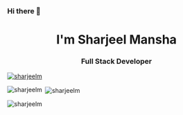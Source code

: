### Hi there 👋
<h1 align="center">I'm Sharjeel Mansha</h1>
<h3 align="center">Full Stack Developer</h3>

<p align="left"> <a href="https://github.com/ryo-ma/github-profile-trophy"><img src="https://avatars.githubusercontent.com/u/25859343?s=400&v=4" alt="sharjeelm" /></a> </p>






<p><img align="left" src="https://github-readme-stats.vercel.app/api/top-langs?username=sharjeelm&show_icons=true&locale=en&layout=compact" alt="sharjeelm" /></p>

<p>&nbsp;<img align="center" src="https://github-readme-stats.vercel.app/api?username=sharjeelm&show_icons=true&locale=en" alt="sharjeelm" /></p>

<p><img align="center" src="https://github-readme-streak-stats.herokuapp.com/?user=sharjeelm&" alt="sharjeelm" /></p>


<!--
**sharjeelm/sharjeelm** is a ✨ _special_ ✨ repository because its `README.md` (this file) appears on your GitHub profile.

Here are some ideas to get you started:

- 🔭 I’m currently working on ...
- 🌱 I’m currently learning ...
- 👯 I’m looking to collaborate on ...
- 🤔 I’m looking for help with ...
- 💬 Ask me about ...
- 📫 How to reach me: ...
- 😄 Pronouns: ...
- ⚡ Fun fact: ...
-->
